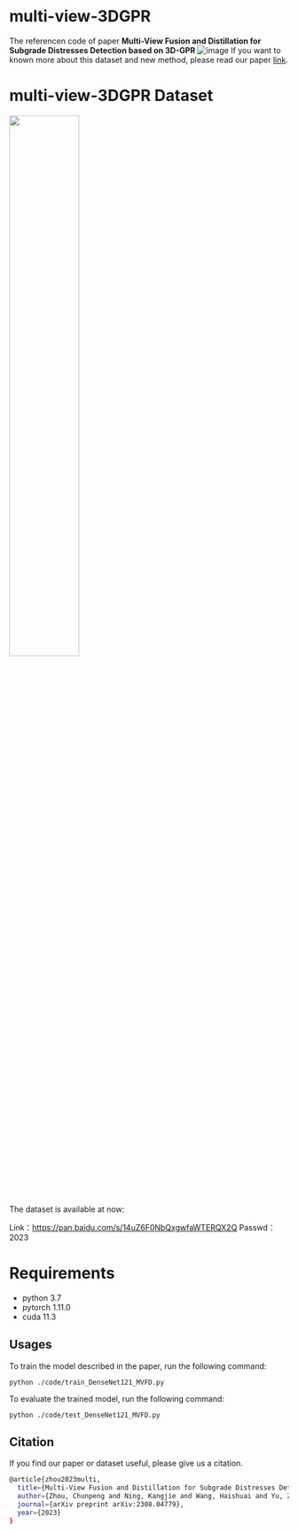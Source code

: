 # multi-view-3DGPR
The referencen code of paper **Multi-View Fusion and Distillation for Subgrade Distresses Detection based on 3D-GPR**
![image](https://github.com/zhouchunpong/multi-view-3DGPR/assets/6890539/71a8494a-c189-45e1-a458-681ea5661a30)
If you want to known more about this dataset and new method, please read our paper [link](https://arxiv.org/abs/2308.04779).


# multi-view-3DGPR Dataset



<img src="https://github.com/zhouchunpong/multi-view-3DGPR/assets/6890539/efecdad8-08b3-48f1-b845-077b9f7c08c9"  width="50%" />


The dataset is available at now: 

Link：https://pan.baidu.com/s/14uZ6F0NbQxgwfaWTERQX2Q 
Passwd：2023


# Requirements
* python 3.7
* pytorch 1.11.0
* cuda 11.3


## Usages

To train the model described in the paper, run the following command:

```
python ./code/train_DenseNet121_MVFD.py
```

To evaluate the trained model, run the following command:

```
python ./code/test_DenseNet121_MVFD.py
```




## Citation
If you find our paper or dataset useful, please give us a citation.
```bash
@article{zhou2023multi,
  title={Multi-View Fusion and Distillation for Subgrade Distresses Detection based on 3D-GPR},
  author={Zhou, Chunpeng and Ning, Kangjie and Wang, Haishuai and Yu, Zhi and Zhou, Sheng and Bu, Jiajun},
  journal={arXiv preprint arXiv:2308.04779},
  year={2023}
}
```
